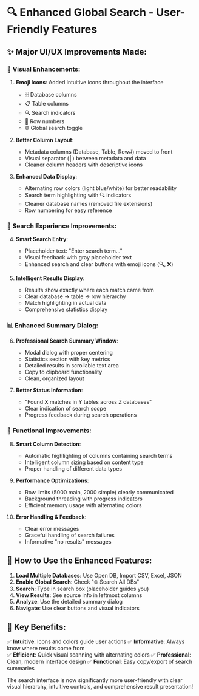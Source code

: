 # 🔍 Enhanced Global Search - User-Friendly Features

## ✨ **Major UI/UX Improvements Made:**

### 🎨 **Visual Enhancements:**
1. **Emoji Icons**: Added intuitive icons throughout the interface
   - 🗄️ Database columns
   - 📋 Table columns  
   - 🔍 Search indicators
   - 📍 Row numbers
   - 🌐 Global search toggle

2. **Better Column Layout**: 
   - Metadata columns (Database, Table, Row#) moved to front
   - Visual separator (│) between metadata and data
   - Cleaner column headers with descriptive icons

3. **Enhanced Data Display**:
   - Alternating row colors (light blue/white) for better readability
   - Search term highlighting with 🔍 indicators
   - Cleaner database names (removed file extensions)
   - Row numbering for easy reference

### 🎯 **Search Experience Improvements:**

4. **Smart Search Entry**:
   - Placeholder text: "Enter search term..."
   - Visual feedback with gray placeholder text
   - Enhanced search and clear buttons with emoji icons (🔍, ❌)

5. **Intelligent Results Display**:
   - Results show exactly where each match came from
   - Clear database → table → row hierarchy
   - Match highlighting in actual data
   - Comprehensive statistics display

### 📊 **Enhanced Summary Dialog:**

6. **Professional Search Summary Window**:
   - Modal dialog with proper centering
   - Statistics section with key metrics
   - Detailed results in scrollable text area
   - Copy to clipboard functionality
   - Clean, organized layout

7. **Better Status Information**:
   - "Found X matches in Y tables across Z databases"
   - Clear indication of search scope
   - Progress feedback during search operations

### 🔧 **Functional Improvements:**

8. **Smart Column Detection**:
   - Automatic highlighting of columns containing search terms
   - Intelligent column sizing based on content type
   - Proper handling of different data types

9. **Performance Optimizations**:
   - Row limits (5000 main, 2000 simple) clearly communicated
   - Background threading with progress indicators
   - Efficient memory usage with alternating colors

10. **Error Handling & Feedback**:
    - Clear error messages
    - Graceful handling of search failures
    - Informative "no results" messages

## 🚀 **How to Use the Enhanced Features:**

1. **Load Multiple Databases**: Use Open DB, Import CSV, Excel, JSON
2. **Enable Global Search**: Check "🌐 Search All DBs" 
3. **Search**: Type in search box (placeholder guides you)
4. **View Results**: See source info in leftmost columns
5. **Analyze**: Use the detailed summary dialog
6. **Navigate**: Use clear buttons and visual indicators

## 🎯 **Key Benefits:**

✅ **Intuitive**: Icons and colors guide user actions
✅ **Informative**: Always know where results come from  
✅ **Efficient**: Quick visual scanning with alternating colors
✅ **Professional**: Clean, modern interface design
✅ **Functional**: Easy copy/export of search summaries

The search interface is now significantly more user-friendly with clear visual hierarchy, intuitive controls, and comprehensive result presentation!
